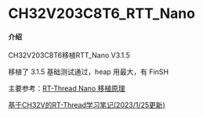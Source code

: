 # CH32V203C8T6_RTT_Nano

#### 介绍
CH32V203C8T6移植RTT_Nano V3.1.5

移植了 3.1.5 基础测试通过，heap 用最大，有 FinSH

主要参考：[RT-Thread Nano 移植原理](https://www.rt-thread.org/document/site/#/rt-thread-version/rt-thread-nano/nano-port-principle/an0044-nano-port-principle)

[基于CH32V的RT-Thread学习笔记(2023/1/25更新)](https://club.rt-thread.org/ask/article/e7d5612fb6d17df5.html)

